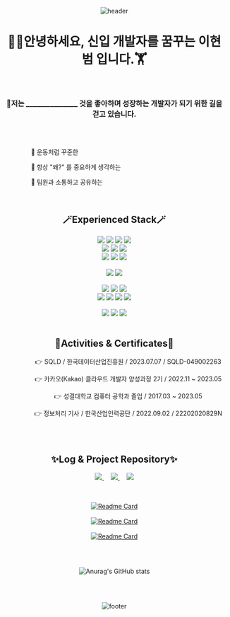 <div align="center">
  
![header](https://capsule-render.vercel.app/api?type=waving&color=timeGradient&height=150&section=header&text=HyeonBeom%20Lee&fontSize=90&animation=twinkling)

</div>

<div align="center">
  <h1>🏋️‍♂️안녕하세요, 신입 개발자를 꿈꾸는 이현범 입니다.🏋️‍</h1><br>
  <h3>💪저는 _______________ 것을 좋아하며 성장하는 개발자가 되기 위한 길을 걷고 있습니다.</h3><br><br>
  <div align="left">
    <p>&nbsp;&nbsp;&nbsp;&nbsp;&nbsp;&nbsp;&nbsp;&nbsp;&nbsp;&nbsp;&nbsp;&nbsp;&nbsp;&nbsp;&nbsp;&nbsp;👊 운동처럼 꾸준한</p>
    <p>&nbsp;&nbsp;&nbsp;&nbsp;&nbsp;&nbsp;&nbsp;&nbsp;&nbsp;&nbsp;&nbsp;&nbsp;&nbsp;&nbsp;&nbsp;&nbsp;👊 항상 "왜?" 를 중요하게 생각하는</p>
    <p>&nbsp;&nbsp;&nbsp;&nbsp;&nbsp;&nbsp;&nbsp;&nbsp;&nbsp;&nbsp;&nbsp;&nbsp;&nbsp;&nbsp;&nbsp;&nbsp;👊 팀원과 소통하고 공유하는</p>                   
  <br>
  </div>
</div>

<div align="center">
  <h2>🪄Experienced Stack🪄</h2>
    <img src="https://img.shields.io/badge/Java-007396?style=flat-square&logo=Java&logoColor=white"/> 
    <img src="https://img.shields.io/badge/SpringBoot-6DB33F?style=flat-square&logo=SpringBoot&logoColor=white"/>
    <img src="https://img.shields.io/badge/Spring-6DB33F?style=flat-square&logo=Spring&logoColor=white"/>
    <img src="https://img.shields.io/badge/node.js-339933?style=flat-square&logo=node.js&logoColor=white"/>
    </br>
    <img src="https://img.shields.io/badge/MariaDB-003545?style=flat-square&logo=MariaDB&logoColor=white">
    <img src="https://img.shields.io/badge/Mysql-E6B91E?style=flat-square&logo=MySql&logoColor=white"/>
    <img src="https://img.shields.io/badge/Redis-DC382D?style=flat-square&logo=Redis&logoColor=white"/>
    </br>
    <img src="https://img.shields.io/badge/Javascript-F7DF1E?style=flat-square&logo=javascript&logoColor=white"/>
    <img src="https://img.shields.io/badge/Html5-E34F26?style=flat-square&logo=html5&logoColor=white"/>
    <img src="https://img.shields.io/badge/React-61DAFB?style=flat-square&logo=react&logoColor=white"/>
    </br>
    </br>
    <img src="https://img.shields.io/badge/IntelliJIDEA-000000?style=flat-square&logo=intellijidea&logoColor=white"/>
    <img src="https://img.shields.io/badge/VisualstudioCode-007ACC?style=flat-square&logo=VisualstudioCode&logoColor=white"/>
    </br>
    </br>
    <img src="https://img.shields.io/badge/EKS-FF9900?style=flat-square&logo=amazoneks&logoColor=white"/>
    <img src="https://img.shields.io/badge/EC2-FF9900?style=flat-square&logo=amazonec2&logoColor=white"/>
    <img src="https://img.shields.io/badge/S3-569A31?style=flat-square&logo=amazons3&logoColor=white"/>
    </br>
    <img src="https://img.shields.io/badge/Jenkins-D24939?style=flat-square&logo=jenkins&logoColor=white"/>
    <img src="https://img.shields.io/badge/GithubAction-2088FF?style=flat-square&logo=githubactions&logoColor=white"/>
    <img src="https://img.shields.io/badge/ArgoCD-EF7B4D?style=flat-square&logo=argo&logoColor=white"/>
    <img src="https://img.shields.io/badge/Docker-2496ED?style=flat-square&logo=docker&logoColor=white"/>
    </br>
    </br>
    <img src="https://img.shields.io/badge/Slack-4A154B?style=flat-square&logo=slack&logoColor=white"/>
    <img src="https://img.shields.io/badge/Jira-0052CC?style=flat-square&logo=jira&logoColor=white"/>
    <img src="https://img.shields.io/badge/Github-181717?style=flat-square&logo=github&logoColor=white"/>
    </br>
    </br>
   <h2>👊Activities & Certificates👊</h2>
    <p>&nbsp;&nbsp;&nbsp;&nbsp;&nbsp;&nbsp;&nbsp;&nbsp;&nbsp;&nbsp;&nbsp;&nbsp;&nbsp;&nbsp;&nbsp;&nbsp;👉 SQLD / 한국데이터산업진흥원 / 2023.07.07 / SQLD-049002263</p>
    <p>&nbsp;&nbsp;&nbsp;&nbsp;&nbsp;&nbsp;&nbsp;&nbsp;&nbsp;&nbsp;&nbsp;&nbsp;&nbsp;&nbsp;&nbsp;&nbsp;👉 카카오(Kakao) 클라우드 개발자 양성과정 2기 / 2022.11 ~ 2023.05</p>
    <p>&nbsp;&nbsp;&nbsp;&nbsp;&nbsp;&nbsp;&nbsp;&nbsp;&nbsp;&nbsp;&nbsp;&nbsp;&nbsp;&nbsp;&nbsp;&nbsp;👉 성결대학교 컴퓨터 공학과 졸업 / 2017.03 ~ 2023.05</p>
    <p>&nbsp;&nbsp;&nbsp;&nbsp;&nbsp;&nbsp;&nbsp;&nbsp;&nbsp;&nbsp;&nbsp;&nbsp;&nbsp;&nbsp;&nbsp;&nbsp;👉 정보처리 기사 / 한국산업인력공단 / 2022.09.02 / 22202020829N</p>
    </br>
    </br>
   <h2>✨Log & Project Repository✨</h2>
   <a href="https://www.notion.so/df2f383785174e7aa6ff8ece9b2c2f01" target="_blank" rel="noreferrer noopener">
    <img src="https://img.shields.io/badge/Resume-7E4DD2?style=flat-square&logo=Notion&logoColor=white&link=https://www.notion.so/df2f383785174e7aa6ff8ece9b2c2f01"/>
   </a>&nbsp;&nbsp;&nbsp;
   <a href="https://www.notion.so/StudyLog-52d8468fc84b4da2b9e69162f5be63ee" target="_blank" rel="noreferrer noopener">
    <img src="https://img.shields.io/badge/Study Log-569A31?style=flat-square&logo=Notion&logoColor=white&link=https://www.notion.so/StudyLog-52d8468fc84b4da2b9e69162f5be63ee"/>
   </a>&nbsp;&nbsp;&nbsp;
   <a href="https://www.notion.so/ProjectLog-51bb1fc715ed4efcab26ef6a6be82c6c" target="_blank" rel="noreferrer noopener">
    <img src="https://img.shields.io/badge/Project Log-E34F26?style=flat-square&logo=Notion&logoColor=white&link=https://www.notion.so/ProjectLog-51bb1fc715ed4efcab26ef6a6be82c6c"/>
   </a>
</div>

</br>
</br>

<div align="center">

  
[![Readme Card](https://github-readme-stats.vercel.app/api/pin/?username=hb9397&repo=MusicQ)](https://github.com/Dream-Kakao/)
</br></br>
[![Readme Card](https://github-readme-stats.vercel.app/api/pin/?username=four-uncles&repo=saramara-community-server)](https://github.com/four-uncles/)
</br></br>
[![Readme Card](https://github-readme-stats.vercel.app/api/pin/?username=hb9397&repo=Let-s-be-CEO)](https://github.com/hb9397/Let-s-be-CEO)

</div>

</br>
</br>

<div align="center">
  
![Anurag's GitHub stats](https://github-readme-stats.vercel.app/api?username=hb9397&show_icons=true&theme=cobalt&count_private=true)
  
</div>

</br>
</br>

<div align="center">
  
![footer](https://capsule-render.vercel.app/api?type=waving&color=timeGradient&height=100&section=footer&animation=fadeIn)
  
</div>
